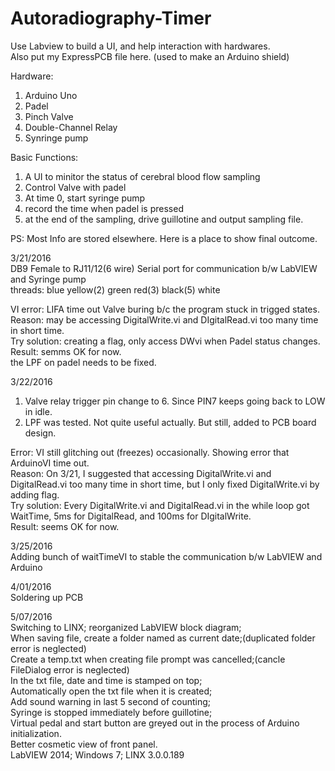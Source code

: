 # Autoradiography-Timer

Use Labview to build a UI, and help interaction with hardwares.  
Also put my ExpressPCB file here. (used to make an Arduino shield)  

Hardware:  
1. Arduino Uno  
2. Padel  
3. Pinch Valve  
4. Double-Channel Relay  
5. Synringe pump  

Basic Functions:  
1. A UI to minitor the status of cerebral blood flow sampling  
2. Control Valve with padel  
3. At time 0, start syringe pump  
4. record the time when padel is pressed  
5. at the end of the sampling, drive guillotine and output sampling file.  


PS: Most Info are stored elsewhere. Here is a place to show final outcome.  

3/21/2016  
DB9 Female to RJ11/12(6 wire) Serial port for communication b/w LabVIEW and Syringe pump  
threads: blue yellow(2) green red(3) black(5) white  

VI error: LIFA time out  Valve buring b/c the program stuck in trigged states.  
Reason: may be accessing DigitalWrite.vi and DIgitalRead.vi too many time in short time.  
Try solution: creating a flag, only access DWvi when Padel status changes.  
Result: semms OK for now.  
the LPF on padel needs to be fixed.  

3/22/2016  
1. Valve relay trigger pin change to 6. Since PIN7 keeps going back to LOW in idle.  
2. LPF was tested. Not quite useful actually. But still, added to PCB board design.    

Error: VI still glitching out (freezes) occasionally. Showing error that ArduinoVI time out.   
Reason: On 3/21, I suggested that accessing DigitalWrite.vi and DigitalRead.vi too many time in short time, but I only fixed DigitalWrite.vi by adding flag.  
Try solution: Every DigitalWrite.vi and DigitalRead.vi in the while loop got WaitTime, 5ms for DigitalRead, and 100ms for DIgitalWrite.  
Result: seems OK for now.  

3/25/2016  
Adding bunch of waitTimeVI to stable the communication b/w LabVIEW and Arduino  

4/01/2016  
Soldering up PCB  

5/07/2016  
Switching to LINX; reorganized LabVIEW block diagram;  
When saving file, create a folder named as current date;(duplicated folder error is neglected)  
Create a temp.txt when creating file prompt was cancelled;(cancle FileDialog error is neglected)  
In the txt file, date and time is stamped on top;  
Automatically open the txt file when it is created;  
Add sound warning in last 5 second of counting;  
Syringe is stopped immediately before guillotine;  
Virtual pedal and start button are greyed out in the process of Arduino initialization.  
Better cosmetic view of front panel.  
LabVIEW 2014; Windows 7; LINX 3.0.0.189
